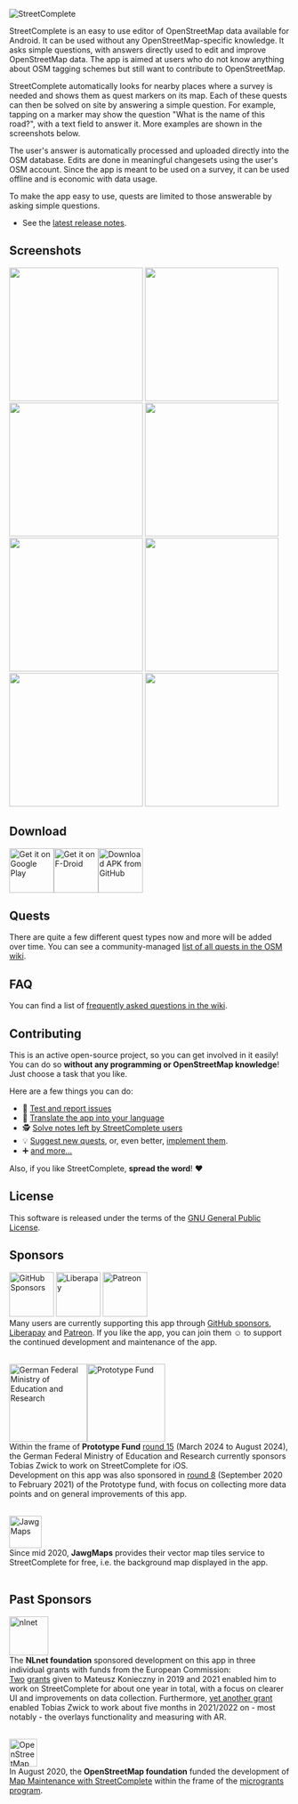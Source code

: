 ![StreetComplete](http://www.westnordost.de/streetcomplete/featureGraphic.png)

StreetComplete is an easy to use editor of OpenStreetMap data available for Android. It can be used without any OpenStreetMap-specific knowledge. It asks simple questions, with answers directly used to edit and improve OpenStreetMap data. The app is aimed at users who do not know anything about OSM tagging schemes but still want to contribute to OpenStreetMap.

StreetComplete automatically looks for nearby places where a survey is needed and shows them as quest markers on its map. Each of these quests can then be solved on site by answering a simple question. For example, tapping on a marker may show the question "What is the name of this road?", with a text field to answer it.
More examples are shown in the screenshots below.

The user's answer is automatically processed and uploaded directly into the OSM database. Edits are done in meaningful changesets using the user's OSM account.
Since the app is meant to be used on a survey, it can be used offline and is
economic with data usage.

To make the app easy to use, quests are limited to those answerable by asking simple questions.

* See the [latest release notes](https://github.com/streetcomplete/StreetComplete/releases).

## Screenshots
<img src="metadata/en/images/phoneScreenshots/screenshot1.png" width="240"/> <img src="metadata/en/images/phoneScreenshots/screenshot2.png" width="240"/> <img src="metadata/en/images/phoneScreenshots/screenshot3.png" width="240"/> <img src="metadata/en/images/phoneScreenshots/screenshot4.png" width="240"/> <img src="metadata/en/images/phoneScreenshots/screenshot5.png" width="240"/> <img src="metadata/en/images/phoneScreenshots/screenshot6.png" width="240"/> <img src="metadata/en/images/phoneScreenshots/screenshot7.png" width="240"/> <img src="metadata/en/images/phoneScreenshots/screenshot8.png" width="240"/>

## Download

[<img src="https://play.google.com/intl/en_us/badges/images/generic/en_badge_web_generic.png" alt="Get it on Google Play" height="80">](https://play.google.com/store/apps/details?id=de.westnordost.streetcomplete)[<img src="https://fdroid.gitlab.io/artwork/badge/get-it-on.png" alt="Get it on F-Droid" height="80">](https://f-droid.org/packages/de.westnordost.streetcomplete/)[<img src="https://user-images.githubusercontent.com/663460/26973090-f8fdc986-4d14-11e7-995a-e7c5e79ed925.png" alt="Download APK from GitHub" height="80">](https://github.com/streetcomplete/StreetComplete/releases/latest)

## Quests

There are quite a few different quest types now and more will be added over time.
You can see a community-managed [list of all quests in the OSM wiki](https://wiki.openstreetmap.org/wiki/StreetComplete/Quests).

## FAQ

You can find a list of [frequently asked questions in the wiki](https://wiki.openstreetmap.org/wiki/StreetComplete/FAQ).

## Contributing

This is an active open-source project, so you can get involved in it easily!
You can do so **without any programming or OpenStreetMap knowledge**! Just choose a task that you like.

Here are a few things you can do:
* 🐛 [Test and report issues](CONTRIBUTING.md#testing-and-reporting-issues)
* 📃 [Translate the app into your language](CONTRIBUTING.md#translating-the-app)
* 🕵️ [Solve notes left by StreetComplete users](CONTRIBUTING.md#solving-notes)
* 💡 [Suggest new quests](CONTRIBUTING.md#suggesting-new-quests), or, even better, [implement them](CONTRIBUTING.md#developing-new-quests).
* ➕ [and more…](CONTRIBUTING.md)

Also, if you like StreetComplete, **spread the word**! ❤️

## License

This software is released under the terms of the [GNU General Public License](http://www.gnu.org/licenses/gpl-3.0.html).

## Sponsors

<a href="https://github.com/sponsors/westnordost"><picture><source media="(prefers-color-scheme: dark)" srcset=".github/images/logo_github_dark.svg"><img alt="GitHub Sponsors" width="80" src=".github/images/logo_github.svg"></picture></a> <a href="https://liberapay.com/westnordost"><img src=".github/images/logo_liberapay.svg" alt="Liberapay" width="80"/></a> <a href="https://www.patreon.com/westnordost"><picture><source media="(prefers-color-scheme: dark)" srcset=".github/images/logo_patreon_dark.svg"><img alt="Patreon" width="80" src=".github/images/logo_patreon.svg"></picture></a><br/>
Many users are currently supporting this app through <a href="https://github.com/sponsors/westnordost">GitHub sponsors</a>, <a href="https://liberapay.com/westnordost">Liberapay</a> and <a href="https://www.patreon.com/westnordost">Patreon</a>. If you like the app, you can join them ☺️ to support the continued development and maintenance of the app.<br/>
<br/>

<a href="https://bmbf.de/"><img src=".github/images/logo_bmbf.png" alt="German Federal Ministry of Education and Research" height="140"/></a><a href="https://prototypefund.de/"><img src=".github/images/logo_prototypefund.svg" alt="Prototype Fund" height="140"/></a><br/>
Within the frame of **Prototype Fund** <a href="https://prototypefund.de/en/project/streetcomplete-for-ios/">round 15</a> (March 2024 to August 2024), the German Federal Ministry of Education and Research currently sponsors Tobias Zwick to work on StreetComplete for iOS.<br/>
Development on this app was also sponsored in <a href="https://prototypefund.de/en/project/streetcomplete/">round 8</a> (September 2020 to February 2021) of the Prototype fund, with focus on collecting more data points and on general improvements of this app.<br/>
<br/>

<a href="https://www.jawg.io"><img src=".github/images/logo_jawgmaps.png" alt="JawgMaps" height="58"/></a><br>
Since mid 2020, **JawgMaps** provides their vector map tiles service to StreetComplete for free, i.e. the background map displayed in the app.<br/>
<br/>

## Past Sponsors

<a href="https://nlnet.nl/discovery/"><img src=".github/images/logo_nlnet.svg" alt="nlnet" height="70"/></a><br/>
The **NLnet foundation** sponsored development on this app in three individual grants with funds from the European Commission:<br/>
<a href="https://www.openstreetmap.org/user/Mateusz%20Konieczny/diary/368849">Two</a> <a href="https://www.openstreetmap.org/user/Mateusz%20Konieczny/diary/397825">grants</a> given to Mateusz Konieczny in 2019 and 2021 enabled him to work on StreetComplete for about one year in total, with a focus on clearer UI and improvements on data collection.
Furthermore, <a href="https://nlnet.nl/project/StreetComplete-Together/">yet another grant</a> enabled Tobias Zwick to work about five months in 2021/2022 on - most notably - the overlays functionality and measuring with AR.<br/>
<br/>

<a href="https://osmfoundation.org/"><img src=".github/images/logo_osmf.png" alt="OpenStreetMap foundation" height="50"/></a><br/>
In August 2020, the **OpenStreetMap foundation** funded the development of <a href="https://wiki.openstreetmap.org/wiki/Microgrants/Microgrants_2020/Proposal/Map_Maintenance_with_StreetComplete">Map Maintenance with StreetComplete</a> within the frame of the <a href="https://blog.openstreetmap.org/2020/07/01/osmf-microgrants-program-congratulations-to-selected-projects/">microgrants program</a>.<br/>
